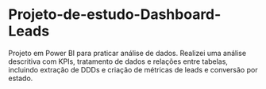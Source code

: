 # Projeto-de-estudo-Dashboard-Leads
Projeto em Power BI para praticar análise de dados. Realizei uma análise descritiva com KPIs, tratamento de dados e relações entre tabelas, incluindo extração de DDDs e criação de métricas de leads e conversão por estado.
